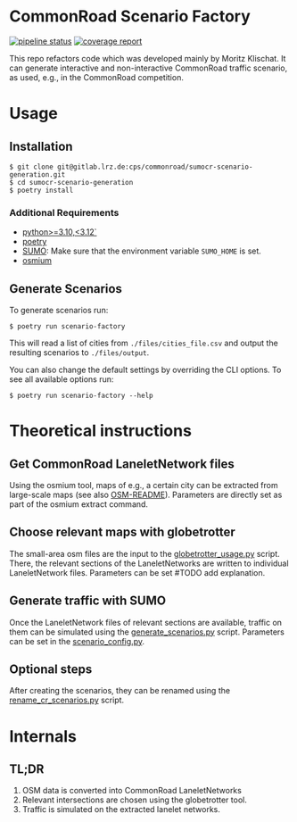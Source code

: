 # CommonRoad Scenario Factory
[![pipeline status](https://gitlab.lrz.de/cps/commonroad/sumocr-scenario-generation/badges/develop/pipeline.svg)](https://gitlab.lrz.de/cps/commonroad/sumocr-scenario-generation/-/commits/develop)
[![coverage report](https://gitlab.lrz.de/cps/commonroad/sumocr-scenario-generation/badges/develop/coverage.svg)](https://gitlab.lrz.de/cps/commonroad/sumocr-scenario-generation/-/commits/develop)

This repo refactors code which was developed mainly by Moritz Klischat. It can generate interactive and non-interactive CommonRoad traffic scenario, as used, e.g., in the CommonRoad competition.

# Usage

## Installation

```
$ git clone git@gitlab.lrz.de:cps/commonroad/sumocr-scenario-generation.git
$ cd sumocr-scenario-generation
$ poetry install
```

### Additional Requirements

* [python>=3.10,<3.12`](https://www.python.org/downloads/)
* [poetry](https://python-poetry.org/docs/)
* [SUMO](https://sumo.dlr.de/docs/Downloads.php): Make sure that the environment variable `SUMO_HOME` is set.
* [osmium](https://osmcode.org/osmium-tool/)


## Generate Scenarios

To generate scenarios run:
```
$ poetry run scenario-factory
```
This will read a list of cities from `./files/cities_file.csv` and output the resulting scenarios to `./files/output`.

You can also change the default settings by overriding the CLI options. To see all available options run:

```
$ poetry run scenario-factory --help
```


# Theoretical instructions

## Get CommonRoad LaneletNetwork files
Using the osmium tool, maps of e.g., a certain city can be extracted from large-scale maps (see also [OSM-README](files/example/README.md)).
Parameters are directly set as part of the osmium extract command.

## Choose relevant maps with globetrotter
The small-area osm files are the input to the [globetrotter_usage.py](scripts/globetrotter_usage.py) script. There, the relevant sections of the LaneletNetworks are written to individual LaneletNetwork files.
Parameters can be set #TODO add explanation.

## Generate traffic with SUMO
Once the LaneletNetwork files of relevant sections are available, traffic on them can be simulated using the [generate_scenarios.py](scripts/generate_senarios.py) script.
Parameters can be set in the [scenario_config.py](scenario_factory/config_files/scenario_config.py).

## Optional steps
After creating the scenarios, they can be renamed using the [rename_cr_scenarios.py](scripts/rename_cr_scenarios.py) script.

# Internals

## TL;DR

1. OSM data is converted into CommonRoad LaneletNetworks
2. Relevant intersections are chosen using the globetrotter tool.
3. Traffic is simulated on the extracted lanelet networks.
